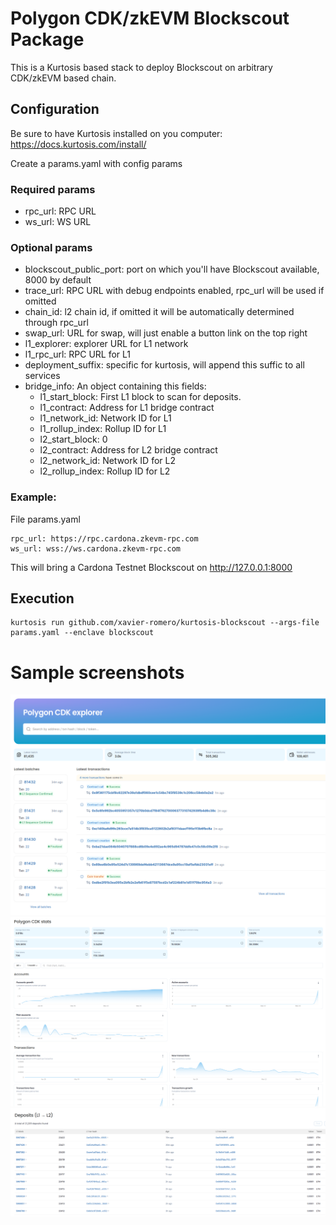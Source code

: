 # Polygon CDK/zkEVM Blockscout Package
This is a Kurtosis based stack to deploy Blockscout on arbitrary CDK/zkEVM based chain.

## Configuration
Be sure to have Kurtosis installed on you computer: https://docs.kurtosis.com/install/

Create a params.yaml with config params
### Required params
- rpc_url: RPC URL
- ws_url: WS URL

### Optional params
- blockscout_public_port: port on which you'll have Blockscout available, 8000 by default
- trace_url: RPC URL with debug endpoints enabled, rpc_url will be used if omitted
- chain_id: l2 chain id, if omitted it will be automatically determined through rpc_url
- swap_url: URL for swap, will just enable a button link on the top right
- l1_explorer: explorer URL for L1 network
- l1_rpc_url: RPC URL for L1
- deployment_suffix: specific for kurtosis, will append this suffic to all services
- bridge_info: An object containing this fields:
    - l1_start_block: First L1 block to scan for deposits.
    - l1_contract: Address for L1 bridge contract
    - l1_network_id: Network ID for L1
    - l1_rollup_index: Rollup ID for L1
    - l2_start_block: 0
    - l2_contract: Address for L2 bridge contract
    - l2_network_id: Network ID for L2
    - l2_rollup_index: Rollup ID for L2

### Example:
File params.yaml
```
rpc_url: https://rpc.cardona.zkevm-rpc.com
ws_url: wss://ws.cardona.zkevm-rpc.com
```
This will bring a Cardona Testnet Blockscout on http://127.0.0.1:8000

## Execution
```
kurtosis run github.com/xavier-romero/kurtosis-blockscout --args-file params.yaml --enclave blockscout
```

# Sample screenshots

![Main screen](sample-main.png)
![Stats](sample-stats.png)
![Bridge deposits](sample-bridge.png)
